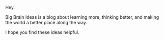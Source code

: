Hey.

Big Brain Ideas is a blog about learning more, thinking better, and making the
world a better place along the way.

I hope you find these ideas helpful.
